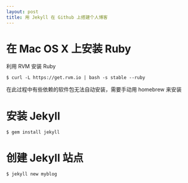 ```yaml
---
layout: post
title: 用 Jekyll 在 Github 上搭建个人博客
---
```


在 Mac OS X 上安装 Ruby
=======================

利用 RVM 安装 Ruby

    $ curl -L https://get.rvm.io | bash -s stable --ruby

在此过程中有些依赖的软件包无法自动安装，需要手动用 homebrew 来安装


安装 Jekyll
===========

    $ gem install jekyll


创建 Jekyll 站点
================

    $ jekyll new myblog

